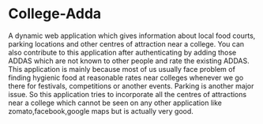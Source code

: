 # College-Adda
A dynamic web application which gives information about local food courts, parking locations and other centres of attraction near a college. You can also contribute to this application after authenticating by adding those ADDAS which are not known to other people and rate the existing ADDAS. 
This application is mainly because most of us usually face problem of finding hygienic food at reasonable rates near colleges whenever we go there for festivals, competitions or another events. Parking is another major issue. So this application tries to incorporate all the centres of attractions near a college which cannot be seen on any other application like zomato,facebook,google maps but is actually very good.
